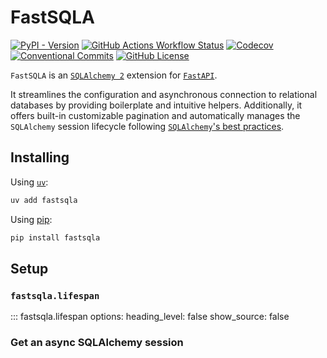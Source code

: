 # FastSQLA

[![PyPI - Version](https://img.shields.io/pypi/v/FastSQLA?color=brightgreen)](https://pypi.org/project/FastSQLA/)
[![GitHub Actions Workflow Status](https://img.shields.io/github/actions/workflow/status/hadrien/fastsqla/ci.yml?branch=main&logo=github&label=CI)](https://github.com/hadrien/FastSQLA/actions?query=branch%3Amain+event%3Apush)
[![Codecov](https://img.shields.io/codecov/c/github/hadrien/fastsqla?token=XK3YT60MWK&logo=codecov)](https://codecov.io/gh/hadrien/FastSQLA)
[![Conventional Commits](https://img.shields.io/badge/Conventional%20Commits-1.0.0-brightgreen.svg)](https://conventionalcommits.org)
[![GitHub License](https://img.shields.io/github/license/hadrien/fastsqla)](https://github.com/hadrien/FastSQLA/blob/main/LICENSE)

`FastSQLA` is an [`SQLAlchemy 2`](https://docs.sqlalchemy.org/en/20/) extension for
[`FastAPI`](https://fastapi.tiangolo.com/).

It streamlines the configuration and asynchronous connection to relational databases by
providing boilerplate and intuitive helpers. Additionally, it offers built-in
customizable pagination and automatically manages the `SQLAlchemy` session lifecycle
following [`SQLAlchemy`'s best practices](https://docs.sqlalchemy.org/en/20/orm/session_basics.html#when-do-i-construct-a-session-when-do-i-commit-it-and-when-do-i-close-it).

## Installing

Using [`uv`](https://docs.astral.sh/uv):

```bash
uv add fastsqla
```

Using [pip](https://pip.pypa.io/en/stable/):

```bash
pip install fastsqla
```

## Setup

### `fastsqla.lifespan`

::: fastsqla.lifespan
    options:
        heading_level: false
        show_source: false

### Get an async SQLAlchemy session


